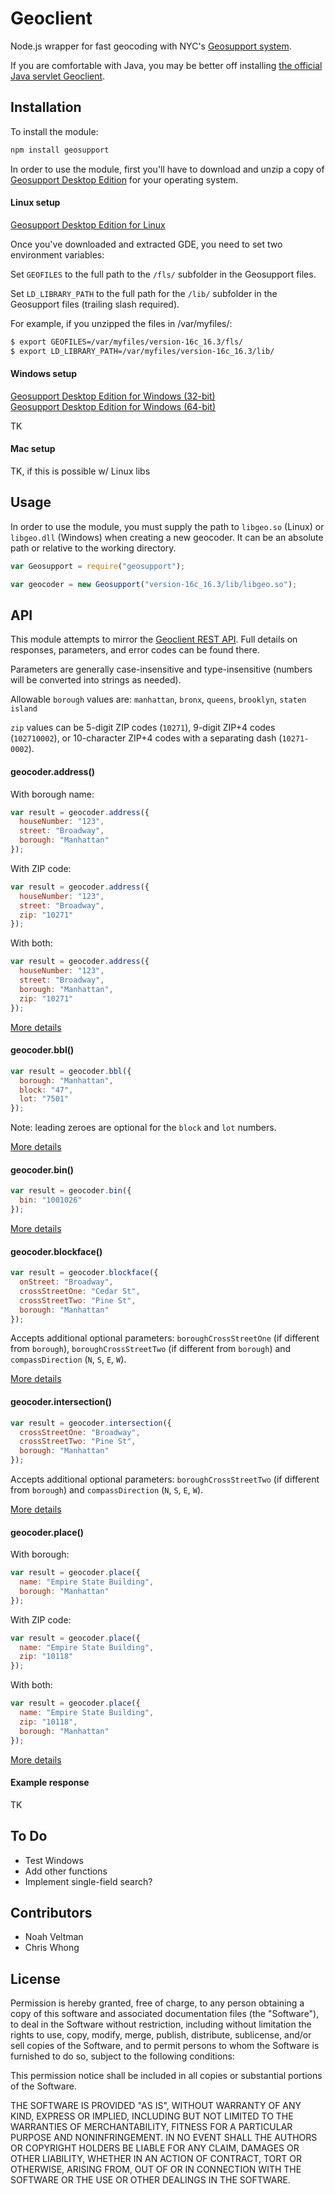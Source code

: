 # Geoclient

Node.js wrapper for fast geocoding with NYC's [Geosupport system]().

If you are comfortable with Java, you may be better off installing [the official Java servlet Geoclient](https://github.com/CityOfNewYork/geoclient).

## Installation

To install the module:

```sh
npm install geosupport
```

In order to use the module, first you'll have to download and unzip a copy of [Geosupport Desktop Edition](https://www1.nyc.gov/site/planning/data-maps/open-data/dwn-gde-home.page) for your operating system.

#### Linux setup

[Geosupport Desktop Edition for Linux](https://www1.nyc.gov/assets/planning/download/zip/data-maps/open-data/gdelx16b.zip)

Once you've downloaded and extracted GDE, you need to set two environment variables:

Set `GEOFILES` to the full path to the `/fls/` subfolder in the Geosupport files.

Set `LD_LIBRARY_PATH` to the full path for the `/lib/` subfolder in the Geosupport files (trailing slash required).

For example, if you unzipped the files in /var/myfiles/:

```sh
$ export GEOFILES=/var/myfiles/version-16c_16.3/fls/
$ export LD_LIBRARY_PATH=/var/myfiles/version-16c_16.3/lib/
```

#### Windows setup

[Geosupport Desktop Edition for Windows (32-bit)](https://www1.nyc.gov/assets/planning/download/zip/data-maps/open-data/gde16b.zip)  
[Geosupport Desktop Edition for Windows (64-bit)](https://www1.nyc.gov/assets/planning/download/zip/data-maps/open-data/gde6416b.zip)

TK

#### Mac setup

TK, if this is possible w/ Linux libs

## Usage

In order to use the module, you must supply the path to `libgeo.so` (Linux) or `libgeo.dll` (Windows) when creating a new geocoder. It can be an absolute path or relative to the working directory.

```js
var Geosupport = require("geosupport");

var geocoder = new Geosupport("version-16c_16.3/lib/libgeo.so");
```

## API

This module attempts to mirror the [Geoclient REST API](https://api.cityofnewyork.us/geoclient/v1/doc). Full details on responses, parameters, and error codes can be found there.

Parameters are generally case-insensitive and type-insensitive (numbers will be converted into strings as needed).

Allowable `borough` values are: `manhattan`, `bronx`, `queens`, `brooklyn`, `staten island`

`zip` values can be 5-digit ZIP codes (`10271`), 9-digit ZIP+4 codes (`102710002`), or 10-character ZIP+4 codes with a separating dash (`10271-0002`).

#### geocoder.address()

With borough name:

```js
var result = geocoder.address({
  houseNumber: "123",
  street: "Broadway",
  borough: "Manhattan"
});
```

With ZIP code:

```js
var result = geocoder.address({
  houseNumber: "123",
  street: "Broadway",
  zip: "10271"
});
```

With both:

```js
var result = geocoder.address({
  houseNumber: "123",
  street: "Broadway",
  borough: "Manhattan",
  zip: "10271"
});
```

[More details](https://api.cityofnewyork.us/geoclient/v1/doc#section-1.2.1)

#### geocoder.bbl()

```js
var result = geocoder.bbl({
  borough: "Manhattan",
  block: "47",
  lot: "7501"
});
```
Note: leading zeroes are optional for the `block` and `lot` numbers.

[More details](https://api.cityofnewyork.us/geoclient/v1/doc#section-1.2.2)

#### geocoder.bin()

```js
var result = geocoder.bin({
  bin: "1001026"
});
```

[More details](https://api.cityofnewyork.us/geoclient/v1/doc#section-1.2.3)

#### geocoder.blockface()

```js
var result = geocoder.blockface({
  onStreet: "Broadway",
  crossStreetOne: "Cedar St",
  crossStreetTwo: "Pine St",
  borough: "Manhattan"
});
```

Accepts additional optional parameters: `boroughCrossStreetOne` (if different from `borough`), `boroughCrossStreetTwo` (if different from `borough`) and `compassDirection` (`N`, `S`, `E`, `W`).

[More details](https://api.cityofnewyork.us/geoclient/v1/doc#section-1.2.4)

#### geocoder.intersection()

```js
var result = geocoder.intersection({
  crossStreetOne: "Broadway",
  crossStreetTwo: "Pine St",
  borough: "Manhattan"
});
```

Accepts additional optional parameters: `boroughCrossStreetTwo` (if different from `borough`) and `compassDirection` (`N`, `S`, `E`, `W`).

[More details](https://api.cityofnewyork.us/geoclient/v1/doc#section-1.2.5)

#### geocoder.place()

With borough:

```js
var result = geocoder.place({
  name: "Empire State Building",
  borough: "Manhattan"
});
```

With ZIP code:

```js
var result = geocoder.place({
  name: "Empire State Building",
  zip: "10118"
});
```

With both:

```js
var result = geocoder.place({
  name: "Empire State Building",
  zip: "10118",
  borough: "Manhattan"
});
```

[More details](https://api.cityofnewyork.us/geoclient/v1/doc#section-1.2.6)

#### Example response

TK

## To Do

* Test Windows
* Add other functions
* Implement single-field search?

## Contributors

* Noah Veltman
* Chris Whong

## License

Permission is hereby granted, free of charge, to any person obtaining a copy of this software and associated documentation files (the "Software"), to deal in the Software without restriction, including without limitation the rights to use, copy, modify, merge, publish, distribute, sublicense, and/or sell copies of the Software, and to permit persons to whom the Software is furnished to do so, subject to the following conditions:

This permission notice shall be included in all copies or substantial portions of the Software.

THE SOFTWARE IS PROVIDED "AS IS", WITHOUT WARRANTY OF ANY KIND, EXPRESS OR IMPLIED, INCLUDING BUT NOT LIMITED TO THE WARRANTIES OF MERCHANTABILITY, FITNESS FOR A PARTICULAR PURPOSE AND NONINFRINGEMENT. IN NO EVENT SHALL THE AUTHORS OR COPYRIGHT HOLDERS BE LIABLE FOR ANY CLAIM, DAMAGES OR OTHER LIABILITY, WHETHER IN AN ACTION OF CONTRACT, TORT OR OTHERWISE, ARISING FROM, OUT OF OR IN CONNECTION WITH THE SOFTWARE OR THE USE OR OTHER DEALINGS IN THE SOFTWARE.
